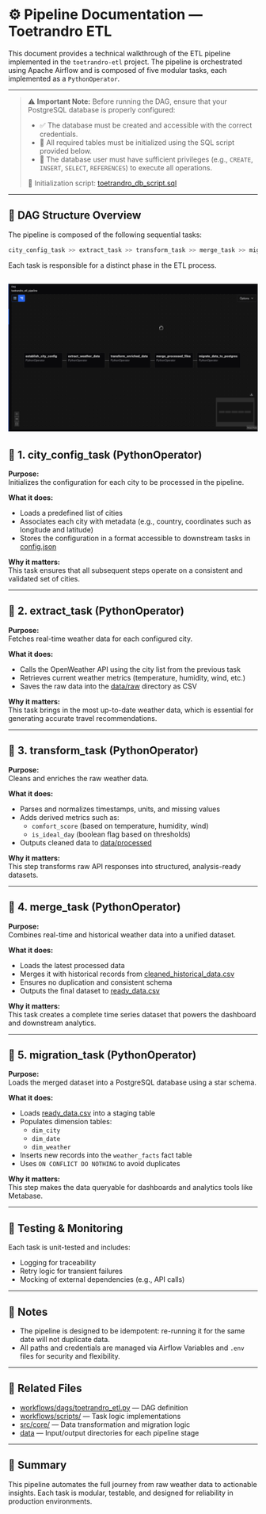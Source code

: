 # ⚙️ Pipeline Documentation — Toetrandro ETL

This document provides a technical walkthrough of the ETL pipeline implemented in the `toetrandro-etl` project. 
The pipeline is orchestrated using Apache Airflow and is composed of five modular tasks, each implemented as a `PythonOperator`.

---

> ⚠️ **Important Note:** Before running the DAG, ensure that your PostgreSQL database is properly configured:
>
> - ✅ The database must be created and accessible with the correct credentials.
> - 🧱 All required tables must be initialized using the SQL script provided below.
> - 🔐 The database user must have sufficient privileges (e.g., `CREATE`, `INSERT`, `SELECT`, `REFERENCES`) to execute all operations.
>
> 📄 Initialization script: [toetrandro_db_script.sql](../../migration/toetrandro_db_script.sql)
> 

---

## 🧱 DAG Structure Overview

The pipeline is composed of the following sequential tasks:

```python
city_config_task >> extract_task >> transform_task >> merge_task >> migration_task
```

Each task is responsible for a distinct phase in the ETL process.

![Pipline](pipline.png)
---

## 🔹 1. city_config_task (PythonOperator)

**Purpose:**  
Initializes the configuration for each city to be processed in the pipeline.

**What it does:**

- Loads a predefined list of cities
- Associates each city with metadata (e.g., country, coordinates such as longitude and latitude)
- Stores the configuration in a format accessible to downstream tasks in [config.json](../../config/cities.json)

**Why it matters:**  
This task ensures that all subsequent steps operate on a consistent and validated set of cities.

---

## 🔹 2. extract_task (PythonOperator)

**Purpose:**  
Fetches real-time weather data for each configured city.

**What it does:**

- Calls the OpenWeather API using the city list from the previous task
- Retrieves current weather metrics (temperature, humidity, wind, etc.)
- Saves the raw data into the [data/raw](../../data/raw) directory as CSV

**Why it matters:**  
This task brings in the most up-to-date weather data, which is essential for generating accurate travel recommendations.

---

## 🔹 3. transform_task (PythonOperator)

**Purpose:**  
Cleans and enriches the raw weather data.

**What it does:**

- Parses and normalizes timestamps, units, and missing values
- Adds derived metrics such as:
  - `comfort_score` (based on temperature, humidity, wind)
  - `is_ideal_day` (boolean flag based on thresholds)
- Outputs cleaned data to [data/processed](../../data/processed)

**Why it matters:**  
This step transforms raw API responses into structured, analysis-ready datasets.

---

## 🔹 4. merge_task (PythonOperator)

**Purpose:**  
Combines real-time and historical weather data into a unified dataset.

**What it does:**

- Loads the latest processed data
- Merges it with historical records from [cleaned_historical_data.csv](../../data/historical/cleaned_historical_data.csv)
- Ensures no duplication and consistent schema
- Outputs the final dataset to [ready_data.csv](../../data/merged/ready_data.csv)

**Why it matters:**  
This task creates a complete time series dataset that powers the dashboard and downstream analytics.

---

## 🔹 5. migration_task (PythonOperator)

**Purpose:**  
Loads the merged dataset into a PostgreSQL database using a star schema.

**What it does:**

- Loads [ready_data.csv](../../data/merged/ready_data.csv) into a staging table
- Populates dimension tables:
  - `dim_city`
  - `dim_date`
  - `dim_weather`
- Inserts new records into the `weather_facts` fact table
- Uses `ON CONFLICT DO NOTHING` to avoid duplicates

**Why it matters:**  
This step makes the data queryable for dashboards and analytics tools like Metabase.

---

## 🧪 Testing & Monitoring

Each task is unit-tested and includes:

- Logging for traceability
- Retry logic for transient failures
- Mocking of external dependencies (e.g., API calls)

---

## 📌 Notes

- The pipeline is designed to be idempotent: re-running it for the same date will not duplicate data.
- All paths and credentials are managed via Airflow Variables and `.env` files for security and flexibility.

---

## 📎 Related Files

- [workflows/dags/toetrandro_etl.py](../../workflows/dags/toetrandro_etl.py) — DAG definition
- [workflows/scripts/](../../workflows/scripts/) — Task logic implementations
- [src/core/](../../src/core) — Data transformation and migration logic
- [data](../../data) — Input/output directories for each pipeline stage

---

## 🧠 Summary

This pipeline automates the full journey from raw weather data to actionable insights. Each task is modular, testable, and designed for reliability in production environments.
